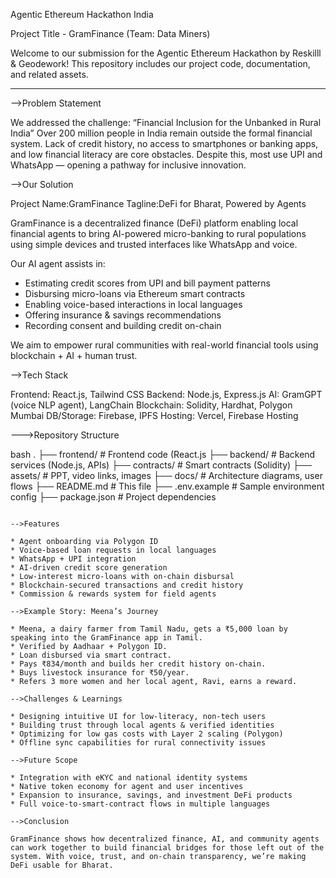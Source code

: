 Agentic Ethereum Hackathon India

Project Title - GramFinance (Team: Data Miners)

Welcome to our submission for the Agentic Ethereum Hackathon by Reskilll & Geodework! This repository includes our project code, documentation, and related assets.

---

-->Problem Statement

We addressed the challenge: “Financial Inclusion for the Unbanked in Rural India”
Over 200 million people in India remain outside the formal financial system. Lack of credit history, no access to smartphones or banking apps, and low financial literacy are core obstacles. Despite this, most use UPI and WhatsApp — opening a pathway for inclusive innovation.

-->Our Solution

Project Name:GramFinance
Tagline:DeFi for Bharat, Powered by Agents

GramFinance is a decentralized finance (DeFi) platform enabling local financial agents to bring AI-powered micro-banking to rural populations using simple devices and trusted interfaces like WhatsApp and voice.

Our AI agent assists in:

* Estimating credit scores from UPI and bill payment patterns
* Disbursing micro-loans via Ethereum smart contracts
* Enabling voice-based interactions in local languages
* Offering insurance & savings recommendations
* Recording consent and building credit on-chain

We aim to empower rural communities with real-world financial tools using blockchain + AI + human trust.

-->Tech Stack

Frontend: React.js, Tailwind CSS
Backend: Node.js, Express.js
AI: GramGPT (voice NLP agent), LangChain
Blockchain: Solidity, Hardhat, Polygon Mumbai
DB/Storage: Firebase, IPFS
Hosting: Vercel, Firebase Hosting


--->Repository Structure

bash
.
├── frontend/           # Frontend code (React.js
├── backend/            # Backend services (Node.js, APIs)
├── contracts/          # Smart contracts (Solidity)
├── assets/             # PPT, video links, images
├── docs/               # Architecture diagrams, user flows
├── README.md           # This file
├── .env.example        # Sample environment config
├── package.json        # Project dependencies
```

-->Features

* Agent onboarding via Polygon ID
* Voice-based loan requests in local languages
* WhatsApp + UPI integration
* AI-driven credit score generation
* Low-interest micro-loans with on-chain disbursal
* Blockchain-secured transactions and credit history
* Commission & rewards system for field agents

-->Example Story: Meena’s Journey

* Meena, a dairy farmer from Tamil Nadu, gets a ₹5,000 loan by speaking into the GramFinance app in Tamil.
* Verified by Aadhaar + Polygon ID.
* Loan disbursed via smart contract.
* Pays ₹834/month and builds her credit history on-chain.
* Buys livestock insurance for ₹50/year.
* Refers 3 more women and her local agent, Ravi, earns a reward.

-->Challenges & Learnings

* Designing intuitive UI for low-literacy, non-tech users
* Building trust through local agents & verified identities
* Optimizing for low gas costs with Layer 2 scaling (Polygon)
* Offline sync capabilities for rural connectivity issues

-->Future Scope

* Integration with eKYC and national identity systems
* Native token economy for agent and user incentives
* Expansion to insurance, savings, and investment DeFi products
* Full voice-to-smart-contract flows in multiple languages

-->Conclusion

GramFinance shows how decentralized finance, AI, and community agents can work together to build financial bridges for those left out of the system. With voice, trust, and on-chain transparency, we’re making DeFi usable for Bharat.
